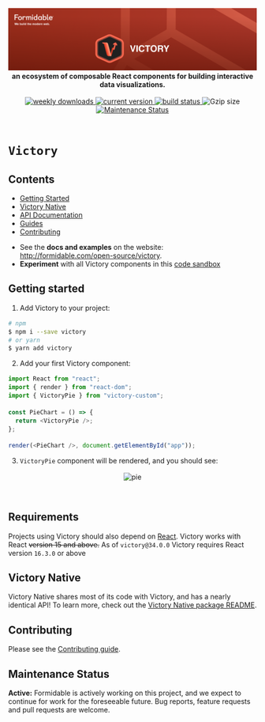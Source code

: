 <div align="center">
  <a href="https://formidable.com/open-source/" target="_blank">
    <img alt="Victory — Formidable, We build the modern web" src="https://raw.githubusercontent.com/FormidableLabs/victory/main//Victory-Hero.png" />
  </a>

  <strong>
    an ecosystem of composable React components for building interactive data visualizations.
  </strong>

  <br />
  <br />

  <a href="https://npmjs.com/package/victory">
    <img alt="weekly downloads" src="https://img.shields.io/npm/dw/victory.svg">
  </a>
  <a href="https://npmjs.com/package/victory">
    <img alt="current version" src="https://img.shields.io/npm/v/victory.svg">
  </a>
  <a href="https://github.com/tiennguyen-ftu-k52/victory/actions">
    <img alt="build status" src="https://github.com/tiennguyen-ftu-k52/victory/actions/workflows/ci.yml/badge.svg">
  </a>

  <img alt="Gzip size" src="http://img.badgesize.io/https://unpkg.com/victory/dist/victory.min.js?compression=gzip&label=gzip%20size">

  <a href="https://github.com/tiennguyen-ftu-k52/victory#maintenance-status">
    <img alt="Maintenance Status" src="https://img.shields.io/badge/maintenance-active-green.svg" />
  </a>

  <br />
  <br />
</div>

# `Victory`

## Contents

- [Getting Started](#getting-started)
- [Victory Native](#victory-native)
- [API Documentation](http://formidable.com/open-source/victory/docs)
- [Guides](http://formidable.com/open-source/victory/guides)
- [Contributing](#contributing)

* See the **docs and examples** on the website: http://formidable.com/open-source/victory.
* **Experiment** with all Victory components in this [code sandbox](https://codesandbox.io/s/m3xo745x2x)

## Getting started

1. Add Victory to your project:

```sh
# npm
$ npm i --save victory
# or yarn
$ yarn add victory
```

2. Add your first Victory component:

```js
import React from "react";
import { render } from "react-dom";
import { VictoryPie } from "victory-custom";

const PieChart = () => {
  return <VictoryPie />;
};

render(<PieChart />, document.getElementById("app"));
```

3. `VictoryPie` component will be rendered, and you should see:

<p align="center">
  <img align="center" width="471" alt="pie" src="https://cloud.githubusercontent.com/assets/3719995/20915779/b51e3652-bb3c-11e6-8243-6e7521a59115.png">
</p>

<br />

## Requirements

Projects using Victory should also depend on [React][]. Victory works with React ~~version 15 and above.~~ As of `victory@34.0.0` Victory requires React version `16.3.0` or above

## Victory Native

Victory Native shares most of its code with Victory, and has a nearly identical API! To learn more, check out the [Victory Native package README](./packages/victory-native/README.md).

## Contributing
Please see the [Contributing guide](CONTRIBUTING.md).

## Maintenance Status

**Active:** Formidable is actively working on this project, and we expect to continue for work for the foreseeable future. Bug reports, feature requests and pull requests are welcome.

[react]: https://facebook.github.io/react/
